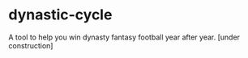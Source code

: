 # dynastic-cycle

A tool to help you win dynasty fantasy football year after year. [under construction]
